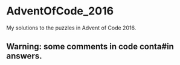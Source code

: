# AdventOfCode_2016
My solutions to the puzzles in Advent of Code 2016. 
## Warning: some comments in code conta#in answers.
